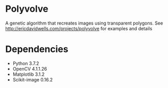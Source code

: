 # Polyvolve
A genetic algorithm that recreates images using transparent polygons.  See http://ericdavidwells.com/projects/polyvolve for examples and details

# Dependencies
* Python 3.7.2
* OpenCV 4.1.1.26
* Matplotlib 3.1.2
* Scikit-image 0.16.2

